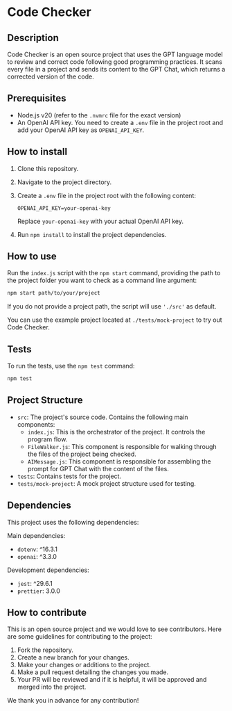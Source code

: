 # Code Checker

## Description

Code Checker is an open source project that uses the GPT language model to review and correct code following good
programming practices. It scans every file in a project and sends its content to the GPT Chat, which returns a corrected
version of the code.

## Prerequisites

- Node.js v20 (refer to the `.nvmrc` file for the exact version)
- An OpenAI API key. You need to create a `.env` file in the project root and add your OpenAI API key
  as `OPENAI_API_KEY`.

## How to install

1. Clone this repository.
2. Navigate to the project directory.
3. Create a `.env` file in the project root with the following content:

    ```
    OPENAI_API_KEY=your-openai-key
    ```

   Replace `your-openai-key` with your actual OpenAI API key.

4. Run `npm install` to install the project dependencies.

## How to use

Run the `index.js` script with the `npm start` command, providing the path to the project folder you want to check as a
command line argument:

```bash
npm start path/to/your/project
```

If you do not provide a project path, the script will use `'./src'` as default.

You can use the example project located at `./tests/mock-project` to try out Code Checker.

## Tests

To run the tests, use the `npm test` command:

```bash
npm test
```

## Project Structure

- `src`: The project's source code. Contains the following main components:
    - `index.js`: This is the orchestrator of the project. It controls the program flow.
    - `FileWalker.js`: This component is responsible for walking through the files of the project being checked.
    - `AIMessage.js`: This component is responsible for assembling the prompt for GPT Chat with the content of the
      files.
- `tests`: Contains tests for the project.
- `tests/mock-project`: A mock project structure used for testing.

## Dependencies

This project uses the following dependencies:

Main dependencies:

- `dotenv`: ^16.3.1
- `openai`: ^3.3.0

Development dependencies:

- `jest`: ^29.6.1
- `prettier`: 3.0.0

## How to contribute

This is an open source project and we would love to see contributors. Here are some guidelines for contributing to the
project:

1. Fork the repository.
2. Create a new branch for your changes.
3. Make your changes or additions to the project.
4. Make a pull request detailing the changes you made.
5. Your PR will be reviewed and if it is helpful, it will be approved and merged into the project.

We thank you in advance for any contribution!